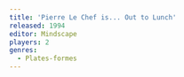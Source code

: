 ```yaml
---
title: 'Pierre Le Chef is... Out to Lunch'
released: 1994
editor: Mindscape
players: 2
genres:
  - Plates-formes
---
```

